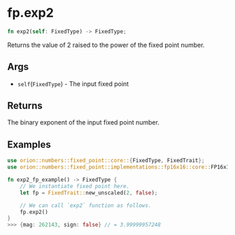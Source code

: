 # fp.exp2

```rust
fn exp2(self: FixedType) -> FixedType;
```

Returns the value of 2 raised to the power of the fixed point number.

## Args

* `self`(`FixedType`) - The input fixed point

## Returns

The binary exponent of the input fixed point number.

## Examples

```rust
use orion::numbers::fixed_point::core::{FixedType, FixedTrait};
use orion::numbers::fixed_point::implementations::fp16x16::core::FP16x16Impl;

fn exp2_fp_example() -> FixedType {
    // We instantiate fixed point here.
    let fp = FixedTrait::new_unscaled(2, false);

    // We can call `exp2` function as follows.
    fp.exp2()
}
>>> {mag: 262143, sign: false} // = 3.99999957248
``` 
